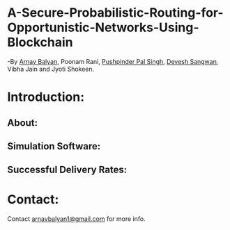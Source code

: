 # A-Secure-Probabilistic-Routing-for-Opportunistic-Networks-Using-Blockchain
-By [Arnav Balyan](https://github.com/ArnavBalyan), Poonam Rani, [Pushpinder Pal Singh](https://github.com/pushpinderpalsingh), [Devesh Sangwan](https://github.com/deveshsangwan), Vibha Jain and Jyoti Shokeen.
# Introduction:
## About:
## Simulation Software:
## Successful Delivery Rates:
[](https://github.com/ArnavBalyan/A-Secure-Probabilistic-Routing-for-Opportunistic-Networks-Using-Blockchain/blob/master/results/Capture11.JPG)
[](https://github.com/ArnavBalyan/A-Secure-Probabilistic-Routing-for-Opportunistic-Networks-Using-Blockchain/blob/master/results/Capture12.JPG)
# Contact:
Contact [arnavbalyan1@gmail.com](mailto:arnavbalyan1@gmail.com) for more info.
